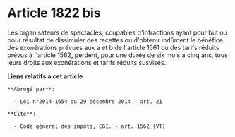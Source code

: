 # Article 1822 bis

Les organisateurs de spectacles, coupables d'infractions ayant pour but ou pour résultat de dissimuler des recettes ou
d'obtenir indûment le bénéfice des exonérations prévues aux a et b de l'article 1561 ou des tarifs réduits prévus à l'article
1562, perdent, pour une durée de six mois à cinq ans, tous leurs droits aux exonérations et tarifs réduits susvisés.

**Liens relatifs à cet article**

	**Abrogé par**:

	  - Loi n°2014-1654 du 29 décembre 2014 - art. 21

	**Cite**:

	  - Code général des impôts, CGI. - art. 1562 (VT)
